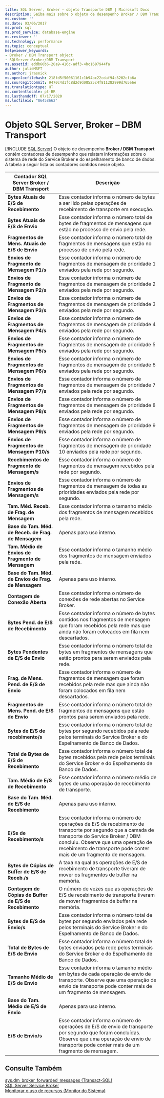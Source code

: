 ```yaml
---
title: SQL Server, Broker – objeto Transporte DBM | Microsoft Docs
description: Saiba mais sobre o objeto de desempenho Broker / DBM Transport, que contém contadores de desempenho que relatam informações de rede do Service Broker e do espelhamento de banco de dados.
ms.custom: ''
ms.date: 03/06/2017
ms.prod: sql
ms.prod_service: database-engine
ms.reviewer: ''
ms.technology: performance
ms.topic: conceptual
helpviewer_keywords:
- Broker / DBM Transport object
- SQLServer:Broker/DBM Transport
ms.assetid: eddb60b6-20a9-416c-adf3-4bc1687944fa
author: julieMSFT
ms.author: jrasnick
ms.openlocfilehash: 218fd5f50061161c1b94bc22cdaf94c3202cfb6a
ms.sourcegitcommit: 9470c4d1fc8d2d9d08525c4f811282999d765e6e
ms.translationtype: HT
ms.contentlocale: pt-BR
ms.lasthandoff: 07/17/2020
ms.locfileid: "86458662"
---
```

# <a name="sql-server-broker---dbm-transport-object"></a>Objeto SQL Server, Broker – DBM Transport
 [!INCLUDE [SQL Server](../../includes/applies-to-version/sqlserver.md)]
  O objeto de desempenho **Broker / DBM Transport** contém contadores de desempenho que relatam informações sobre o sistema de rede do Service Broker e do espelhamento de banco de dados. A tabela a seguir lista os contadores contidos nesse objeto.  
  
|Contador SQL Server Broker / DBM Transport|Descrição|  
|------------------------------------------------|-----------------|  
|**Bytes Atuais de E/S de Recebimento**|Esse contador informa o número de bytes a ser lido pelas operações de recebimento de transporte em execução.|  
|**Bytes Atuais de E/S de Envio**|Esse contador informa o número total de bytes de fragmentos de mensagens que estão no processo de envio pela rede.|  
|**Fragmentos de Mens. Atuais de E/S de Envio**|Esse contador informa o número total de fragmentos de mensagens que estão no processo de envio pela rede.|  
|**Envios de Fragmento de Mensagem P1/s**|Esse contador informa o número de fragmentos de mensagem de prioridade 1 enviados pela rede por segundo.|  
|**Envios de Fragmento de Mensagem P2/s**|Esse contador informa o número de fragmentos de mensagem de prioridade 2 enviados pela rede por segundo.|  
|**Envios de Fragmentos de Mensagem P3/s**|Esse contador informa o número de fragmentos de mensagem de prioridade 3 enviados pela rede por segundo.|  
|**Envios de Fragmentos de Mensagem P4/s**|Esse contador informa o número de fragmentos de mensagem de prioridade 4 enviados pela rede por segundo.|  
|**Envios de Fragmentos de Mensagem P5/s**|Esse contador informa o número de fragmentos de mensagem de prioridade 5 enviados pela rede por segundo.|  
|**Envios de Fragmentos de Mensagem P6/s**|Esse contador informa o número de fragmentos de mensagem de prioridade 6 enviados pela rede por segundo.|  
|**Envios de Fragmentos de Mensagem P7/s**|Esse contador informa o número de fragmentos de mensagem de prioridade 7 enviados pela rede por segundo.|  
|**Envios de Fragmentos de Mensagem P8/s**|Esse contador informa o número de fragmentos de mensagem de prioridade 8 enviados pela rede por segundo.|  
|**Envios de Fragmentos de Mensagem P9/s**|Esse contador informa o número de fragmentos de mensagem de prioridade 9 enviados pela rede por segundo.|  
|**Envios de Fragmentos de Mensagem P10/s**|Esse contador informa o número de fragmentos de mensagem de prioridade 10 enviados pela rede por segundo.|  
|**Recebimentos de Fragmento de Mensagem/s**|Esse contador informa o número de fragmentos de mensagem recebidos pela rede por segundo.|   
|**Envios de Fragmentos de Mensagem/s**|Esse contador informa o número de fragmentos de mensagem de todas as prioridades enviados pela rede por segundo.|  
|**Tam. Méd. Receb. de Frag. de Mensagem**|Esse contador informa o tamanho médio dos fragmentos de mensagem recebidos pela rede.|  
|**Base do Tam. Méd. de Receb. de Frag. de Mensagem**|Apenas para uso interno.| 
|**Tam. Médio de Envios de Fragmento de Mensagem**|Esse contador informa o tamanho médio dos fragmentos de mensagem enviados pela rede.|  
|**Base do Tam. Méd. de Envios de Frag. de Mensagem**|Apenas para uso interno.|
|**Contagem de Conexão Aberta**|Esse contador informa o número de conexões de rede abertas no Service Broker.|  
|**Bytes Pend. de E/S de Recebimento**|Esse contador informa o número de bytes contidos nos fragmentos de mensagem que foram recebidos pela rede mas que ainda não foram colocados em fila nem descartados.|  
|**Bytes Pendentes de E/S de Envio**|Esse contador informa o número total de bytes em fragmentos de mensagens que estão prontos para serem enviados pela rede.|  
|**Frag. de Mens. Pend. de E/S de Envio**|Esse contador informa o número de fragmentos de mensagem que foram recebidos pela rede mas que ainda não foram colocados em fila nem descartados.|  
|**Fragmentos de Mens. Pend. de E/S de Envio**|Esse contador informa o número total de fragmentos de mensagens que estão prontos para serem enviados pela rede.|  
|**Bytes de E/S de recebimento/s**|Esse contador informa o número total de bytes por segundo recebidos pela rede pelos terminais do Service Broker e do Espelhamento de Banco de Dados.|  
|**Total de Bytes de E/S de Recebimento**|Esse contador informa o número total de bytes recebidos pela rede pelos terminais do Service Broker e do Espelhamento de Banco de Dados.|  
|**Tam. Médio de E/S de Recebimento**|Esse contador informa o número médio de bytes de uma operação de recebimento de transporte.|  
|**Base do Tam. Méd. de E/S de Recebimento**|Apenas para uso interno.|
|**E/Ss de Recebimento/s**|Esse contador informa o número de operações de E/S de recebimento de transporte por segundo que a camada de transporte do Service Broker / DBM concluiu. Observe que uma operação de recebimento de transporte pode conter mais de um fragmento de mensagem.|  
|**Bytes de Cópias de Buffer de E/S de Receb./s**|A taxa na qual as operações de E/S de recebimento de transporte tiveram de mover os fragmentos de buffer na memória.|
|**Contagem de Cópias de Buffer de E/S de Recebimento**|O número de vezes que as operações de E/S de recebimento de transporte tiveram de mover fragmentos de buffer na memória.| 
|**Bytes de E/S de Envio/s**|Esse contador informa o número total de bytes por segundo enviados pela rede pelos terminais do Service Broker e do Espelhamento de Banco de Dados.|   
|**Total de Bytes de E/S de Envio**|Esse contador informa o número total de bytes enviados pela rede pelos terminais do Service Broker e do Espelhamento de Banco de Dados.| 
|**Tamanho Médio de E/S de Envio**|Esse contador informa o tamanho médio em bytes de cada operação de envio de transporte. Observe que uma operação de envio de transporte pode conter mais de um fragmento de mensagem.|  
|**Base do Tam. Médio de E/S de Envio**|Apenas para uso interno.|
|**E/S de Envio/s**|Esse contador informa o número de operações de E/S de envio de transporte por segundo que foram concluídas. Observe que uma operação de envio de transporte pode conter mais de um fragmento de mensagem.|  
  
## <a name="see-also"></a>Consulte Também  
 [sys.dm_broker_forwarded_messages &#40;Transact-SQL&#41;](../../relational-databases/system-dynamic-management-views/sys-dm-broker-forwarded-messages-transact-sql.md)   
 [SQL Server Service Broker](../../database-engine/configure-windows/sql-server-service-broker.md)   
 [Monitorar o uso de recursos &#40;Monitor do Sistema&#41;](../../relational-databases/performance-monitor/monitor-resource-usage-system-monitor.md)  
  
  

